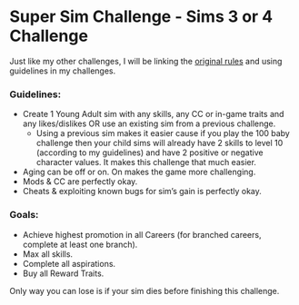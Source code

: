 # Super Sim Challenge - Sims 3 or 4 Challenge
Just like my other challenges, I will be linking the [original rules](https://lithiarch.weebly.com/the-super-sim-challenge.html) and using guidelines in my challenges.

### Guidelines:
- Create 1 Young Adult sim with any skills, any CC or in-game traits and any likes/dislikes OR use an existing sim from a previous challenge.
    - Using a previous sim makes it easier cause if you play the 100 baby challenge then your child sims will already have 2 skills to level 10 (according to my guidelines) and have 2 positive or negative character values. It makes this challenge that much easier.
- Aging can be off or on. On makes the game more challenging.
- Mods & CC are perfectly okay.
- Cheats & exploiting known bugs for sim’s gain is perfectly okay.

### Goals:

- Achieve highest promotion in all Careers (for branched careers, complete at least one branch).
- Max all skills.
- Complete all aspirations.
- Buy all Reward Traits.

Only way you can lose is if your sim dies before finishing this challenge.
